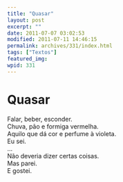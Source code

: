 ```yaml
---
title: "Quasar"
layout: post
excerpt: ""
date: 2011-07-07 03:02:53
modified: 2011-07-11 14:46:15
permalink: archives/331/index.html
tags: ["Textos"]
featured_img: 
wpid: 331
---
```


# Quasar

Falar, beber, esconder.  
Chuva, pão e formiga vermelha.  
Aquilo que dá cor e perfume à violeta.  
Eu sei.  
…  
Não deveria dizer certas coisas.  
Mas parei.  
E gostei.